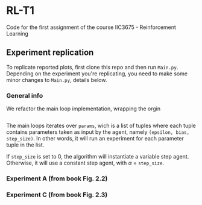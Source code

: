 # RL-T1
Code for the first assignment of the course IIC3675 - Reinforcement Learning

## Experiment replication
To replicate reported plots, first clone this repo and then run `Main.py`.
Depending on the experiment you're replicating, you need to make some minor changes to `Main.py`, details below.
### General info

We refactor the main loop implementation, wrapping the orgin
```

```
The main loops iterates over `params`, wich is a list of tuples where each tuple contains parameters taken as input by the agent, namely `(epsilon, bias, step_size)`. In other words, it will run an experiment for each parameter tuple in the list.

If `step_size` is set to  0, the algorithm will instantiate a variable step agent. Otherwise, it will use a constant step agent, with $\alpha$ = `step_size`.

### Experiment A  (from book Fig. 2.2)

### Experiment C (from book Fig. 2.3)

